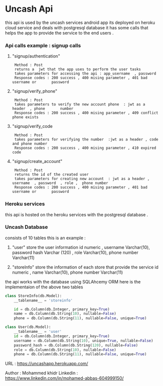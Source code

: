 # Uncash Api

this api is used by the uncash services android app its deployed on heroku cloud service 
and deals with postgresql database it has some calls that helps the app to provide the service to the end users .



### Api calls example : signup calls
1. "signup/authentication"

        Method : Post
		returns a  jwt that the app uses to perform the user tasks 
		takes parameters for accessing the api : app_username  , password 
		Response codes : 200 success , 400 mising parameter , 401 bad username or       password
		
1. "signup/verify_phone"

        Method : Post
		takes parameters to verify the new account phone  : jwt as a header  , phone       number
		Response codes : 200 success , 400 mising parameter , 409 conflict phone exists 
		
		
1. "signup/verify_code

        Method : Post
		takes parameters for verifying the number  :jwt as a header , code   and phone number
		Response codes : 200 success , 400 mising parameter , 410 expired code


1. "signup/create_account"

        Method : Post
		returns the id of the created user 
		takes parameters for creating new account  : jwt as a header ,  username  , password  , role ,  phone number 
		Response codes : 200 success , 400 mising parameter , 401 bad username or       password



### Heroku services 
this api is hosted on the heroku services with the postgresql database .

### Uncash Database

consists of 10 tables this is an example :

1. "user"
store the user information 
        id  numeric ,
	username Varchar(10),
	password hash Varchar (120) ,
	role Varchar(10),
	phone number Varchar(11)


1. "storeInfo"
store the information of each store that provide the service 
        id  numeric ,
	name Varchar(10),
	phone number Varchar(11)



the api works with the database using SQLAhcemy ORM  here is the implementaion of the above two tables 

```python
class StoreInfo(db.Model):
    __tablename__ = 'storeinfo'

    id = db.Column(db.Integer, primary_key=True)
    name = db.Column(db.String(10), nullable=False)
    phone = db.Column(db.String(11), nullable=False, unique=True)

```



```python
class User(db.Model):
    __tablename__ = 'user'
    id = db.Column(db.Integer, primary_key=True)
    username = db.Column(db.String(10), unique=True, nullable=False)
    password_hash = db.Column(db.String(120), nullable=False)
    role = db.Column(db.String(10), nullable=False)
    phone = db.Column(db.String(11), nullable=False, unique=True)
```


URL : https://uncashapp.herokuapp.com/

Author : Mohammed khidr 
Linkedin : https://www.linkedin.com/in/mohamed-abbas-604999150/







